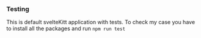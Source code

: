 ### Testing

This is default svelteKitt application with tests. To check my case you have to install all the packages and run `npm run test`